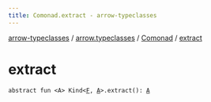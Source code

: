 ```yaml
---
title: Comonad.extract - arrow-typeclasses
---
```


[arrow-typeclasses](../../index.html) / [arrow.typeclasses](../index.html) / [Comonad](index.html) / [extract](./extract.html)

# extract

`abstract fun <A> Kind<`[`F`](index.html#F)`, `[`A`](extract.html#A)`>.extract(): `[`A`](extract.html#A)